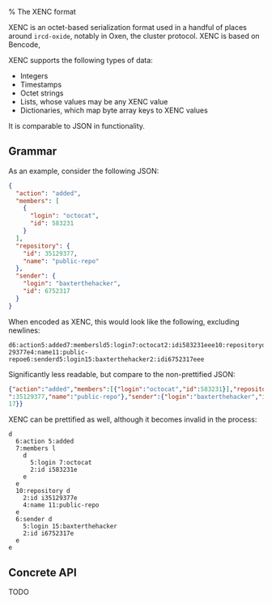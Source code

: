 % The XENC format

XENC is an octet-based serialization format used in a handful of places around
`ircd-oxide`, notably in Oxen, the cluster protocol. XENC is based on Bencode,

XENC supports the following types of data:

  * Integers
  * Timestamps
  * Octet strings
  * Lists, whose values may be any XENC value
  * Dictionaries, which map byte array keys to XENC values

It is comparable to JSON in functionality.

## Grammar

As an example, consider the following JSON:

```json
{
  "action": "added",
  "members": [
    {
      "login": "octocat",
      "id": 583231
    }
  ],
  "repository": {
    "id": 35129377,
    "name": "public-repo"
  },
  "sender": {
    "login": "baxterthehacker",
    "id": 6752317
  }
}
```

When encoded as XENC, this would look like the following, excluding newlines:

```plain
d6:action5:added7:membersld5:login7:octocat2:idi583231eee10:repositoryd2:idi351
29377e4:name11:public-repoe6:senderd5:login15:baxterthehacker2:idi6752317eee
```

Significantly less readable, but compare to the non-prettified JSON:

```json
{"action":"added","members":[{"login":"octocat","id":583231}],"repository":{"id
":35129377,"name":"public-repo"},"sender":{"login":"baxterthehacker","id":67523
17}}
```

XENC can be prettified as well, although it becomes invalid in the process:

```plain
d
  6:action 5:added
  7:members l
    d
      5:login 7:octocat
      2:id i583231e
    e
  e
  10:repository d
    2:id i35129377e
    4:name 11:public-repo
  e
  6:sender d
    5:login 15:baxterthehacker
    2:id i6752317e
  e
e
```

## Concrete API

TODO
